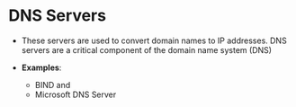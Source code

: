 # DNS Servers

* These servers are used to convert domain names to IP addresses. DNS servers are a critical component of the domain name system (DNS)

* __Examples__: 
    - BIND and 
    - Microsoft DNS Server